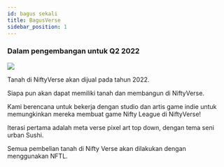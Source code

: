 ```yaml
---
id: bagus sekali
title: BagusVerse
sidebar_position: 1
---
```


### Dalam pengembangan untuk Q2 2022

![](/img/niftyverse-snarfy.gif)

Tanah di NiftyVerse akan dijual pada tahun 2022.

Siapa pun akan dapat memiliki tanah dan membangun di NiftyVerse.

Kami berencana untuk bekerja dengan studio dan artis game indie untuk memungkinkan mereka membuat game Nifty League di NiftyVerse!

Iterasi pertama adalah meta verse pixel art top down, dengan tema seni urban Sushi.

Semua pembelian tanah di Nifty Verse akan dilakukan dengan menggunakan NFTL.
